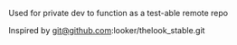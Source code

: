 Used for private dev to function as a test-able remote repo

Inspired by git@github.com:looker/thelook_stable.git